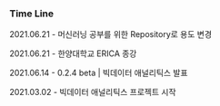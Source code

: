 ### Time Line

2021.06.21 - 머신러닝 공부를 위한 Repository로 용도 변경

2021.06.21 - 한양대학교 ERICA 종강

2021.06.14 - 0.2.4 beta | 빅데이터 애널리틱스 발표

2021.03.02 - 빅데이터 애널리틱스 프로젝트 시작
